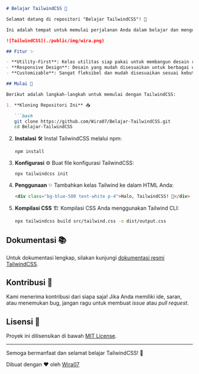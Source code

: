```markdown
# Belajar TailwindCSS 🎨

Selamat datang di repositori "Belajar TailwindCSS"! 🚀

Ini adalah tempat untuk memulai perjalanan Anda dalam belajar dan menguasai TailwindCSS, sebuah framework CSS utility-first yang sangat populer. 💡

![TailwindCSS](./public/img/wira.png)

## Fitur ✨

- **Utility-First**: Kelas utilitas siap pakai untuk membangun desain responsif.
- **Responsive Design**: Desain yang mudah disesuaikan untuk berbagai ukuran layar.
- **Customizable**: Sangat fleksibel dan mudah disesuaikan sesuai kebutuhan.

## Mulai 🚀

Berikut adalah langkah-langkah untuk memulai dengan TailwindCSS:

1. **Kloning Repositori Ini** 📥

   ```bash
   git clone https://github.com/Wira07/Belajar-TailwindCSS.git
   cd Belajar-TailwindCSS
   ```

2. **Instalasi** 🛠️
   Instal TailwindCSS melalui npm:

   ```bash
   npm install
   ```

3. **Konfigurasi** ⚙️
   Buat file konfigurasi TailwindCSS:

   ```bash
   npx tailwindcss init
   ```

4. **Penggunaan** ✨
   Tambahkan kelas Tailwind ke dalam HTML Anda:

   ```html
   <div class="bg-blue-500 text-white p-4">Halo, TailwindCSS! 🎉</div>
   ```

5. **Kompilasi CSS** 🏗️
   Kompilasi CSS Anda menggunakan Tailwind CLI:
   
   ```bash
   npx tailwindcss build src/tailwind.css -o dist/output.css
   ```

## Dokumentasi 📚

Untuk dokumentasi lengkap, silakan kunjungi [dokumentasi resmi TailwindCSS](https://tailwindcss.com/docs).

## Kontribusi 🤝

Kami menerima kontribusi dari siapa saja! Jika Anda memiliki ide, saran, atau menemukan bug, jangan ragu untuk membuat _issue_ atau _pull request_.

## Lisensi 📄

Proyek ini dilisensikan di bawah [MIT License](LICENSE).

---

Semoga bermanfaat dan selamat belajar TailwindCSS! 🎉

Dibuat dengan ❤️ oleh [Wira07](https://github.com/Wira07)
```
